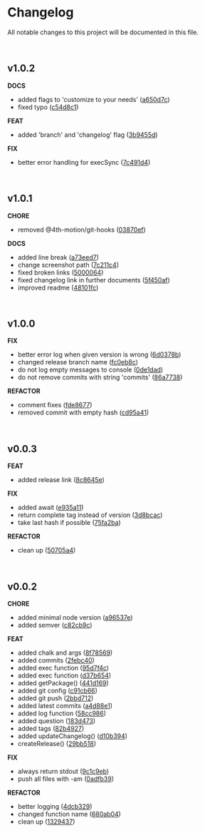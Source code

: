 # Changelog
All notable changes to this project will be documented in this file.

<br>

## v1.0.2

**DOCS**

* added flags to 'customize to your needs' ([a650d7c](https://github.com/4th-motion/release/commit/a650d7c))
* fixed typo ([c54d8c1](https://github.com/4th-motion/release/commit/c54d8c1))

**FEAT**

* added 'branch' and 'changelog' flag ([3b9455d](https://github.com/4th-motion/release/commit/3b9455d))

**FIX**

* better error handling for execSync ([7c491d4](https://github.com/4th-motion/release/commit/7c491d4)) 

<br>


## v1.0.1

**CHORE**

* removed @4th-motion/git-hooks ([03870ef](https://github.com/4th-motion/release/commit/03870ef))

**DOCS**

* added line break ([a73eed7](https://github.com/4th-motion/release/commit/a73eed7))
* change screenshot path ([7c211c4](https://github.com/4th-motion/release/commit/7c211c4))
* fixed broken links ([5000064](https://github.com/4th-motion/release/commit/5000064))
* fixed changelog link in further documents ([5f450af](https://github.com/4th-motion/release/commit/5f450af))
* improved readme ([48101fc](https://github.com/4th-motion/release/commit/48101fc)) 

<br>

## v1.0.0

**FIX**

* better error log when given version is wrong ([6d0378b](https://github.com/4th-motion/release/commit/6d0378b))
* changed release branch name ([fc0eb8c](https://github.com/4th-motion/release/commit/fc0eb8c))
* do not log empty messages to console ([0de1dad](https://github.com/4th-motion/release/commit/0de1dad))
* do not remove commits with string 'commits' ([86a7738](https://github.com/4th-motion/release/commit/86a7738))

**REFACTOR**

* comment fixes ([fde8677](https://github.com/4th-motion/release/commit/fde8677))
* removed commit with empty hash ([cd95a41](https://github.com/4th-motion/release/commit/cd95a41)) 

<br>

## v0.0.3

**FEAT**

* added release link ([8c8645e](https://github.com/4th-motion/release/commit/8c8645e))

**FIX**

* added await ([e935a11](https://github.com/4th-motion/release/commit/e935a11))
* return complete tag instead of version ([3d8bcac](https://github.com/4th-motion/release/commit/3d8bcac))
* take last hash if possible ([75fa2ba](https://github.com/4th-motion/release/commit/75fa2ba))

**REFACTOR**

* clean up ([50705a4](https://github.com/4th-motion/release/commit/50705a4))

<br>

## v0.0.2

**CHORE**

* added minimal node version ([a96537e](https://github.com/4th-motion/release/commit/a96537e))
* added semver ([c82cb9c](https://github.com/4th-motion/release/commit/c82cb9c))

**FEAT**

* added chalk and args ([8f78569](https://github.com/4th-motion/release/commit/8f78569))
* added commits ([2febc40](https://github.com/4th-motion/release/commit/2febc40))
* added exec function ([95d7f4c](https://github.com/4th-motion/release/commit/95d7f4c))
* added exec function ([d37b654](https://github.com/4th-motion/release/commit/d37b654))
* added getPackage() ([441d169](https://github.com/4th-motion/release/commit/441d169))
* added git config ([c91cb66](https://github.com/4th-motion/release/commit/c91cb66))
* added git push ([2bbd712](https://github.com/4th-motion/release/commit/2bbd712))
* added latest commits ([a4d88e1](https://github.com/4th-motion/release/commit/a4d88e1))
* added log function ([58cc986](https://github.com/4th-motion/release/commit/58cc986))
* added question ([183d473](https://github.com/4th-motion/release/commit/183d473))
* added tags ([82b4927](https://github.com/4th-motion/release/commit/82b4927))
* added updateChangelog() ([d10b394](https://github.com/4th-motion/release/commit/d10b394))
* createRelease() ([29bb518](https://github.com/4th-motion/release/commit/29bb518))

**FIX**

* always return stdout ([9c1c9eb](https://github.com/4th-motion/release/commit/9c1c9eb))
* push all files with -am ([0adfb39](https://github.com/4th-motion/release/commit/0adfb39))

**REFACTOR**

* better logging ([4dcb329](https://github.com/4th-motion/release/commit/4dcb329))
* changed function name ([680ab04](https://github.com/4th-motion/release/commit/680ab04))
* clean up ([1329437](https://github.com/4th-motion/release/commit/1329437))

<br>

